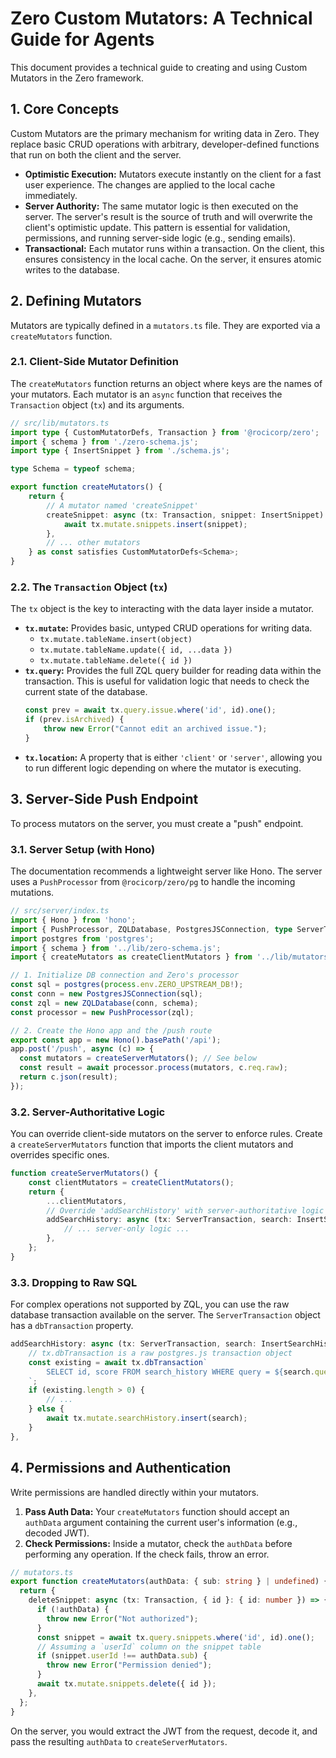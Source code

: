 # Zero Custom Mutators: A Technical Guide for Agents

This document provides a technical guide to creating and using Custom Mutators in the Zero framework.

## 1. Core Concepts

Custom Mutators are the primary mechanism for writing data in Zero. They replace basic CRUD operations with arbitrary, developer-defined functions that run on both the client and the server.

*   **Optimistic Execution:** Mutators execute instantly on the client for a fast user experience. The changes are applied to the local cache immediately.
*   **Server Authority:** The same mutator logic is then executed on the server. The server's result is the source of truth and will overwrite the client's optimistic update. This pattern is essential for validation, permissions, and running server-side logic (e.g., sending emails).
*   **Transactional:** Each mutator runs within a transaction. On the client, this ensures consistency in the local cache. On the server, it ensures atomic writes to the database.

## 2. Defining Mutators

Mutators are typically defined in a `mutators.ts` file. They are exported via a `createMutators` function.

### 2.1. Client-Side Mutator Definition

The `createMutators` function returns an object where keys are the names of your mutators. Each mutator is an `async` function that receives the `Transaction` object (`tx`) and its arguments.

```typescript
// src/lib/mutators.ts
import type { CustomMutatorDefs, Transaction } from '@rocicorp/zero';
import { schema } from './zero-schema.js';
import type { InsertSnippet } from './schema.js';

type Schema = typeof schema;

export function createMutators() {
    return {
        // A mutator named 'createSnippet'
        createSnippet: async (tx: Transaction, snippet: InsertSnippet) => {
            await tx.mutate.snippets.insert(snippet);
        },
        // ... other mutators
    } as const satisfies CustomMutatorDefs<Schema>;
}
```

### 2.2. The `Transaction` Object (`tx`)

The `tx` object is the key to interacting with the data layer inside a mutator.

*   **`tx.mutate`:** Provides basic, untyped CRUD operations for writing data.
    *   `tx.mutate.tableName.insert(object)`
    *   `tx.mutate.tableName.update({ id, ...data })`
    *   `tx.mutate.tableName.delete({ id })`
*   **`tx.query`:** Provides the full ZQL query builder for reading data within the transaction. This is useful for validation logic that needs to check the current state of the database.
    ```typescript
    const prev = await tx.query.issue.where('id', id).one();
    if (prev.isArchived) {
        throw new Error("Cannot edit an archived issue.");
    }
    ```
*   **`tx.location`:** A property that is either `'client'` or `'server'`, allowing you to run different logic depending on where the mutator is executing.

## 3. Server-Side Push Endpoint

To process mutators on the server, you must create a "push" endpoint.

### 3.1. Server Setup (with Hono)

The documentation recommends a lightweight server like Hono. The server uses a `PushProcessor` from `@rocicorp/zero/pg` to handle the incoming mutations.

```typescript
// src/server/index.ts
import { Hono } from 'hono';
import { PushProcessor, ZQLDatabase, PostgresJSConnection, type ServerTransaction } from '@rocicorp/zero/pg';
import postgres from 'postgres';
import { schema } from '../lib/zero-schema.js';
import { createMutators as createClientMutators } from '../lib/mutators.js';

// 1. Initialize DB connection and Zero's processor
const sql = postgres(process.env.ZERO_UPSTREAM_DB!);
const conn = new PostgresJSConnection(sql);
const zql = new ZQLDatabase(conn, schema);
const processor = new PushProcessor(zql);

// 2. Create the Hono app and the /push route
export const app = new Hono().basePath('/api');
app.post('/push', async (c) => {
  const mutators = createServerMutators(); // See below
  const result = await processor.process(mutators, c.req.raw);
  return c.json(result);
});
```

### 3.2. Server-Authoritative Logic

You can override client-side mutators on the server to enforce rules. Create a `createServerMutators` function that imports the client mutators and overrides specific ones.

```typescript
function createServerMutators() {
    const clientMutators = createClientMutators();
    return {
        ...clientMutators,
        // Override 'addSearchHistory' with server-authoritative logic
        addSearchHistory: async (tx: ServerTransaction, search: InsertSearchHistory) => {
            // ... server-only logic ...
        },
    };
}
```

### 3.3. Dropping to Raw SQL

For complex operations not supported by ZQL, you can use the raw database transaction available on the server. The `ServerTransaction` object has a `dbTransaction` property.

```typescript
addSearchHistory: async (tx: ServerTransaction, search: InsertSearchHistory) => {
    // tx.dbTransaction is a raw postgres.js transaction object
    const existing = await tx.dbTransaction`
        SELECT id, score FROM search_history WHERE query = ${search.query}
    `;
    if (existing.length > 0) {
        // ...
    } else {
        await tx.mutate.searchHistory.insert(search);
    }
},
```

## 4. Permissions and Authentication

Write permissions are handled directly within your mutators.

1.  **Pass Auth Data:** Your `createMutators` function should accept an `authData` argument containing the current user's information (e.g., decoded JWT).
2.  **Check Permissions:** Inside a mutator, check the `authData` before performing any operation. If the check fails, throw an error.

```typescript
// mutators.ts
export function createMutators(authData: { sub: string } | undefined) {
  return {
    deleteSnippet: async (tx: Transaction, { id }: { id: number }) => {
      if (!authData) {
        throw new Error("Not authorized");
      }
      const snippet = await tx.query.snippets.where('id', id).one();
      // Assuming a `userId` column on the snippet table
      if (snippet.userId !== authData.sub) {
        throw new Error("Permission denied");
      }
      await tx.mutate.snippets.delete({ id });
    },
  };
}
```

On the server, you would extract the JWT from the request, decode it, and pass the resulting `authData` to `createServerMutators`.
